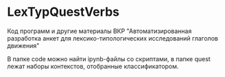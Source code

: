 # LexTypQuestVerbs

Код программ и другие материалы ВКР "Автоматизированная разработка анкет для лексико-типологических исследований глаголов движения"

В папке code можно найти ipynb-файлы со скриптами, в папке quest лежат наборы контекстов, отобранные классификатором.

